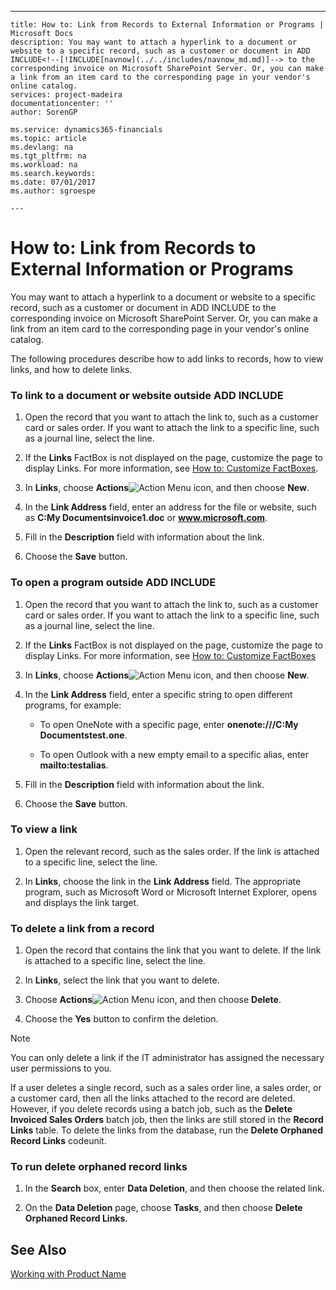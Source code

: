 ---
    title: How to: Link from Records to External Information or Programs | Microsoft Docs
    description: You may want to attach a hyperlink to a document or website to a specific record, such as a customer or document in ADD INCLUDE<!--[!INCLUDE[navnow](../../includes/navnow_md.md)]--> to the corresponding invoice on Microsoft SharePoint Server. Or, you can make a link from an item card to the corresponding page in your vendor's online catalog.
    services: project-madeira
    documentationcenter: ''
    author: SorenGP

    ms.service: dynamics365-financials
    ms.topic: article
    ms.devlang: na
    ms.tgt_pltfrm: na
    ms.workload: na
    ms.search.keywords:
    ms.date: 07/01/2017
    ms.author: sgroespe

    ---
# How to: Link from Records to External Information or Programs
You may want to attach a hyperlink to a document or website to a specific record, such as a customer or document in ADD INCLUDE<!--[!INCLUDE[navnow](../../includes/navnow_md.md)]--> to the corresponding invoice on Microsoft SharePoint Server. Or, you can make a link from an item card to the corresponding page in your vendor's online catalog.  
  
 The following procedures describe how to add links to records, how to view links, and how to delete links.  
  
### To link to a document or website outside ADD INCLUDE<!--[!INCLUDE[navnow](../../includes/navnow_md.md)]-->  
  
1.  Open the record that you want to attach the link to, such as a customer card or sales order. If you want to attach the link to a specific line, such as a journal line, select the line.  
  
2.  If the **Links** FactBox is not displayed on the page, customize the page to display Links. For more information, see [How to: Customize FactBoxes](../FullExperience/how-to-customize-factboxes.md).  
  
3.  In **Links**, choose **Actions**![Action Menu icon](../FullExperience/media/actionmenuicon.png "actionMenuIcon"), and then choose **New**.  
  
4.  In the **Link Address** field, enter an address for the file or website, such as **C:My Documentsinvoice1.doc** or **www.microsoft.com**.  
  
5.  Fill in the **Description** field with information about the link.  
  
6.  Choose the **Save** button.  
  
### To open a program outside ADD INCLUDE<!--[!INCLUDE[navnow](../../includes/navnow_md.md)]-->  
  
1.  Open the record that you want to attach the link to, such as a customer card or sales order. If you want to attach the link to a specific line, such as a journal line, select the line.  
  
2.  If the **Links** FactBox is not displayed on the page, customize the page to display Links. For more information, see [How to: Customize FactBoxes](../FullExperience/how-to-customize-factboxes.md)  
  
3.  In **Links**, choose **Actions**![Action Menu icon](../FullExperience/media/actionmenuicon.png "actionMenuIcon"), and then choose **New**.  
  
4.  In the **Link Address** field, enter a specific string to open different programs, for example:  
  
    -   To open OneNote with a specific page, enter **onenote:///C:My Documentstest.one**.  
  
    -   To open Outlook with a new empty email to a specific alias, enter **mailto:testalias**.  
  
5.  Fill in the **Description** field with information about the link.  
  
6.  Choose the **Save** button.  
  
### To view a link  
  
1.  Open the relevant record, such as the sales order. If the link is attached to a specific line, select the line.  
  
2.  In **Links**, choose the link in the **Link Address** field. The appropriate program, such as Microsoft Word or Microsoft Internet Explorer, opens and displays the link target.  
  
### To delete a link from a record  
  
1.  Open the record that contains the link that you want to delete. If the link is attached to a specific line, select the line.  
  
2.  In **Links**, select the link that you want to delete.  
  
3.  Choose **Actions**![Action Menu icon](../FullExperience/media/actionmenuicon.png "actionMenuIcon"), and then choose **Delete**.  
  
4.  Choose the **Yes** button to confirm the deletion.  
  
> [!NOTE]  
>  You can only delete a link if the IT administrator has assigned the necessary user permissions to you.  
>   
>  If a user deletes a single record, such as a sales order line, a sales order, or a customer card, then all the links attached to the record are deleted. However, if you delete records using a batch job, such as the **Delete Invoiced Sales Orders** batch job, then the links are still stored in the **Record Links** table. To delete the links from the database, run the **Delete Orphaned Record Links** codeunit.  
  
### To run delete orphaned record links  
  
1.  In the **Search** box, enter **Data Deletion**, and then choose the related link.  
  
2.  On the **Data Deletion** page, choose **Tasks**, and then choose **Delete Orphaned Record Links**.  
  
## See Also  
 [Working with Product Name](../FullExperience/working-with-$-p_1-product-name-$-.md)